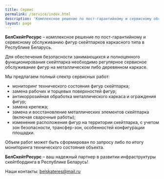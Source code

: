 ```yaml
---
title: Сервис
permalink: /service/index.html
description: 'Комплексное решение по пост-гарантийному и сервисному обслуживанию фигур скейтпарков каркасного типа в Республике Беларусь.'
layout: page
---
```


**БелСкейтРесурс** – комплексное решение по пост-гарантийному и сервисному обслуживанию фигур скейтпарков каркасного типа в Республике Беларусь.

Для обеспечения безопасности занимающихся и полноценного функционирования скейтпарка необходимо регулярное сервисное обслуживание фигур на металлическом либо деревянном каркасе.

Мы предлагаем полный спектр сервисных работ:

* мониторинг технического состояния фигур скейтпарка;
* замена рабочих и торцевых поверхностей фигур;
* антикоррозийная обработка металлического каркаса и ограждения фигур;
* замена крепежа;
* замена и восстановление металлических элементов скейтпарка (включая сварочные работы);
* изменение расположения фигур на территории скейтпарка, с учетом зон безопасности, трансфер-зон, особенностей конфигурации площадки.

Объем работ может быть сформирован по запросу либо по итогу мониторинга технического состояния объекта.

**БелСкейтРесурс** – ваш надежный партнер в развитии инфраструктуры скейтбординга в Республике Беларусь!

Наши контакты: belskateres@mail.ru
